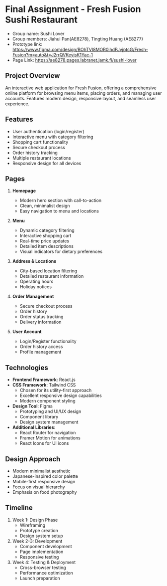 # Final Assignment - Fresh Fusion Sushi Restaurant
- Group name: Sushi Lover
- Group members: Jiahui Pan(AE8278), Tingting Huang (AE8277)
- Prototype link: https://www.figma.com/design/BOhTVI8MOR0ihdPJvjptcG/Fresh-Fusion?m=auto&t=J2rrQVKeyjsK1Yac-1
- Page Link: https://ae8278.pages.labranet.jamk.fi/sushi-lover

## Project Overview
An interactive web application for Fresh Fusion, offering a comprehensive online platform for browsing menu items, placing orders, and managing user accounts. Features modern design, responsive layout, and seamless user experience.

## Features
- User authentication (login/register)
- Interactive menu with category filtering
- Shopping cart functionality
- Secure checkout process
- Order history tracking
- Multiple restaurant locations
- Responsive design for all devices

## Pages
1. **Homepage**
   - Modern hero section with call-to-action
   - Clean, minimalist design
   - Easy navigation to menu and locations

2. **Menu**
   - Dynamic category filtering
   - Interactive shopping cart
   - Real-time price updates
   - Detailed item descriptions
   - Visual indicators for dietary preferences

3. **Address & Locations**
   - City-based location filtering
   - Detailed restaurant information
   - Operating hours
   - Holiday notices

4. **Order Management**
   - Secure checkout process
   - Order history
   - Order status tracking
   - Delivery information

5. **User Account**
   - Login/Register functionality
   - Order history access
   - Profile management

## Technologies
- **Frontend Framework**: React.js
- **CSS Framework**: Tailwind CSS
  - Chosen for its utility-first approach
  - Excellent responsive design capabilities
  - Modern component styling
- **Design Tool**: Figma
  - Prototyping and UI/UX design
  - Component library
  - Design system management
- **Additional Libraries**:
  - React Router for navigation
  - Framer Motion for animations
  - React Icons for UI icons

## Design Approach
- Modern minimalist aesthetic
- Japanese-inspired color palette
- Mobile-first responsive design
- Focus on visual hierarchy
- Emphasis on food photography

## Timeline
1. Week 1: Design Phase
   - Wireframing
   - Prototype creation
   - Design system setup
2. Week 2-3: Development
   - Component development
   - Page implementation
   - Responsive testing
3. Week 4: Testing & Deployment
   - Cross-browser testing
   - Performance optimization
   - Launch preparation